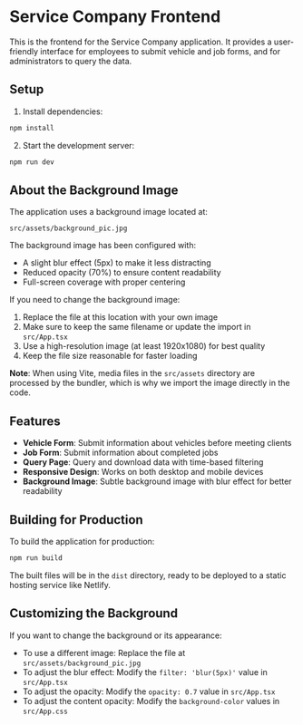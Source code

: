 # Service Company Frontend

This is the frontend for the Service Company application. It provides a user-friendly interface for employees to submit vehicle and job forms, and for administrators to query the data.

## Setup

1. Install dependencies:
```bash
npm install
```

2. Start the development server:
```bash
npm run dev
```

## About the Background Image

The application uses a background image located at:
```
src/assets/background_pic.jpg
```

The background image has been configured with:
- A slight blur effect (5px) to make it less distracting
- Reduced opacity (70%) to ensure content readability
- Full-screen coverage with proper centering

If you need to change the background image:
1. Replace the file at this location with your own image
2. Make sure to keep the same filename or update the import in `src/App.tsx`
3. Use a high-resolution image (at least 1920x1080) for best quality
4. Keep the file size reasonable for faster loading

**Note**: When using Vite, media files in the `src/assets` directory are processed by the bundler, which is why we import the image directly in the code.

## Features

- **Vehicle Form**: Submit information about vehicles before meeting clients
- **Job Form**: Submit information about completed jobs
- **Query Page**: Query and download data with time-based filtering
- **Responsive Design**: Works on both desktop and mobile devices
- **Background Image**: Subtle background image with blur effect for better readability

## Building for Production

To build the application for production:

```bash
npm run build
```

The built files will be in the `dist` directory, ready to be deployed to a static hosting service like Netlify.

## Customizing the Background

If you want to change the background or its appearance:

- To use a different image: Replace the file at `src/assets/background_pic.jpg`
- To adjust the blur effect: Modify the `filter: 'blur(5px)'` value in `src/App.tsx`
- To adjust the opacity: Modify the `opacity: 0.7` value in `src/App.tsx`
- To adjust the content opacity: Modify the `background-color` values in `src/App.css`
